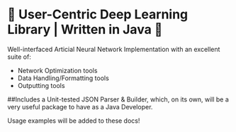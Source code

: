 # 🍉 User-Centric Deep Learning Library | Written in Java 🍉

Well-interfaced Articial Neural Network Implementation with an excellent suite of:
  - Network Optimization tools
  - Data Handling/Formatting tools 
  - Outputting tools
  
##Includes a Unit-tested JSON Parser & Builder, which, on its own, will be a very useful package to have as a Java Developer.

Usage examples will be added to these docs!
